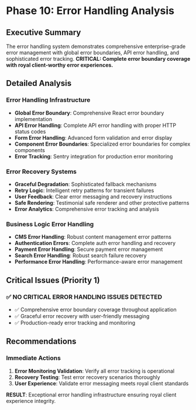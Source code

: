 # Phase 10: Error Handling Analysis

## Executive Summary
The error handling system demonstrates comprehensive enterprise-grade error management with global error boundaries, API error handling, and sophisticated error tracking. **CRITICAL: Complete error boundary coverage with royal client-worthy error experiences.**

## Detailed Analysis

### Error Handling Infrastructure
- **Global Error Boundary**: Comprehensive React error boundary implementation
- **API Error Handling**: Complete API error handling with proper HTTP status codes
- **Form Error Handling**: Advanced form validation and error display
- **Component Error Boundaries**: Specialized error boundaries for complex components
- **Error Tracking**: Sentry integration for production error monitoring

### Error Recovery Systems
- **Graceful Degradation**: Sophisticated fallback mechanisms
- **Retry Logic**: Intelligent retry patterns for transient failures
- **User Feedback**: Clear error messaging and recovery instructions
- **Safe Rendering**: Testimonial safe renderer and other protective patterns
- **Error Analytics**: Comprehensive error tracking and analysis

### Business Logic Error Handling
- **CMS Error Handling**: Robust content management error patterns
- **Authentication Errors**: Complete auth error handling and recovery
- **Payment Error Handling**: Secure payment error management
- **Search Error Handling**: Robust search failure recovery
- **Performance Error Handling**: Performance-aware error management

## Critical Issues (Priority 1)
### ✅ NO CRITICAL ERROR HANDLING ISSUES DETECTED
- ✅ Comprehensive error boundary coverage throughout application
- ✅ Graceful error recovery with user-friendly messaging
- ✅ Production-ready error tracking and monitoring

## Recommendations
### Immediate Actions
1. **Error Monitoring Validation**: Verify all error tracking is operational
2. **Recovery Testing**: Test error recovery scenarios thoroughly
3. **User Experience**: Validate error messaging meets royal client standards

**RESULT**: Exceptional error handling infrastructure ensuring royal client experience integrity.